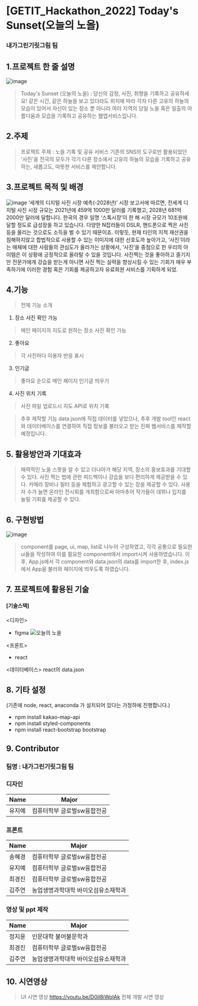 # [GETIT_Hackathon_2022] Today's Sunset(오늘의 노을) 

### 내가그린기릿그림 팀

## 1.프로젝트 한 줄 설명
![image](https://user-images.githubusercontent.com/93771689/203872282-1a92cc78-2624-4adb-9723-bad23f1b3727.png)
> Today's Sunset (오늘의 노을) : 당신의 감정, 사진, 취향을 기록하고 공유하세요! 
같은 시간, 같은 하늘을 보고 있더라도 위치에 따라 각자 다른 고유의 하늘의 모습이 있어서 자신이 있는 장소 뿐 아니라 여러 지역의 당일 노을 혹은 일출의 아름다움과 모습을 기록하고 공유하는 웹앱서비스입니다.

## 2.주제
>프로젝트 주제 : 노을 기록 및 공유 서비스
기존의 SNS의 도구로만 활용되었던 '사진'을 전국의 모두가 각기 다른 장소에서 고유의 하늘의 모습을 기록하고 공유하는, 새롭고도, 따뜻한 서비스를 제안합니다. 

## 3.프로젝트 목적 및 배경
![image](https://user-images.githubusercontent.com/93771689/203874373-f039c89c-da89-4518-8839-c3140012b57e.png)
‘세계의 디지털 사진 시장 예측(-2028년)’ 시장 보고서에 따르면, 전세계 디지털 사진 시장 규모는 2021년에 459억 1000만 달러를 기록했고, 2028년 681억 2000만 달러에 달합니다. 한국의 경우 일명 ‘스톡시장’이 한 해 시장 규모가 10조원에 달할 정도로 급성장을 하고 있습니다. 다양한 N잡러들이 DSLR, 핸드폰으로 찍은 사진 등을 올리는 것으로도 소득을 벌 수 있기 때문이죠. 
이렇듯, 현재 타인의 지적 재산권을 침해하지않고 합법적으로 사용할 수 있는 이미지에 대한 선호도까 높아가고, ‘사진’이라는 매체에 대한 사람들의 관심도가 올라가는 상황에서, ‘사진’을 중점으로 한 우리의 아이템은 이 상황에 긍정적으로 올라탈 수 있을 것입니다. 
사진찍는 것을 좋아하고 즐기지만 전문가에게 강습을 받는게 아니면 사진 찍는 실력을 향상시킬 수 있는 기회가 매우 부족하기에 이러한 경험 혹은 기회를 제공하고자 유료회원 서비스를 기획하게 되었.

## 4.기능
> 전체 기능 소개
1. 장소 사진 확인 가능 
> 메인 페이지의 지도로 원하는 장소 사진 확인 가능
2. 좋아요
> 각 사진마다 이용자 반응 표시
3. 인기글 
> 좋아요 순으로 메인 페이지 인기글 띄우기
4. 사진 위치 기록 
> 사진 파일 업로드시 지도 API로 위치 기록

> 추후 제작할 기능
data.json에 직접 데이터를 넣었으나, 추후 개발 tool인 react와 데이터베이스를 연결하여 직접 정보를 불러오고 받는 진짜 웹서비스를 제작할 예정입니다.

## 5. 활용방안과 기대효과
>  매력적인 노을 스팟을 알 수 있고 더나아가 해당 지역, 장소의 홍보효과를 기대할 수 있다.
사진 찍는 법에 관한 피드백이나 강습을 보다 편리하게 제공받을 수 있다.
카메라 장비나 필터 등을 체험하고 광고할 수 있는 장을 제공할 수 있다.
사용자 수가 늘면 온라인 전시회를 개최함으로써 아마추어 작가들이 데뷔나 입지를 늘릴 기회를 제공할 수 있다.

## 6. 구현방법
![image](https://user-images.githubusercontent.com/93771689/203873024-aff81736-0b18-4148-b5c5-f3bcf2db4e26.png)
> component를 page, ui, map, list로 나누어 구성하였고, 각각 공통으로 필요한 ui들을 작성하여 이를 필요한 component에서 import시켜 사용하였습니다. 이후, App.js에서 각 component와 data.json의 data를 import한 후, index.js에서 App을 불러와 페이지에 띄우도록 하였습니다.

## 7. 프로젝트에 활용된 기술
#### [기술스택]
<디자인>
* figma
![오늘의 노을](https://www.figma.com/file/a95IhbR84MlFaBXHaGkfQQ/Untitled?node-id=15%3A69&t=VQ6QU5tQkmCK0dsT-1)

<프론트>
* react

<데이터베이스>
react의 data.json

## 8. 기타 설정
(기존에 node, react, anaconda 가 설치되어 있다는 가정하에 진행합니다.)
* npm install kakao-map-api
* npm install styled-components
* npm install react-bootstrap bootstrap

## 9. Contributor

### 팀명 : 내가그린기릿그림 팀

### 디자인
| Name | Major |
|---|---|
| 유지예 | 컴퓨터학부 글로벌sw융합전공 |

### 프론트
| Name | Major |
|---|---|
| 송혜경 | 컴퓨터학부 글로벌sw융합전공 |
| 유지예 | 컴퓨터학부 글로벌sw융합전공 |
| 최경진 | 컴퓨터학부 글로벌sw융합전공 |
| 김주연 | 농업생명과학대학 바이오섬유소재학과 |

### 영상 및 ppt 제작
| Name | Major |
|---|---|
| 정지윤 | 인문대학 불어불문학과 |
| 최경진 | 컴퓨터학부 글로벌sw융합전공 |
| 김주연 | 농업생명과학대학 바이오섬유소재학과 |


## 10. 시연영상
> UI 시연 영상
https://youtu.be/D0iI8iWolAk
> 전체 개발 시연 영상
